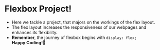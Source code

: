 # Flexbox Project!

- Here we tackle a project, that majors on the workings of the flex layout.
- The flex layout increases the responsiveness of our webpages and enhances its flexibility.
- **Remember**, the journey of flexbox begins with ``display: flex;``
<br>**Happy Coding!🙂**